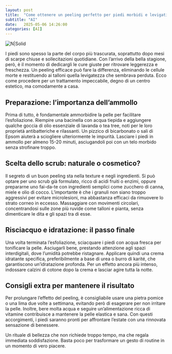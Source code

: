 ```yaml
---
layout: post
title:  "Come ottenere un peeling perfetto per piedi morbidi e levigati"
subtitle: "AI"
date:   2025-05-06 14:26:00
categories: [AI]
---
```




![N|Solid](https://www.myfootdr.com.au/wp-content/uploads/AdobeStock_119369898_Peeling-skin-300x225.jpeg)

I piedi sono spesso la parte del corpo più trascurata, soprattutto dopo mesi di scarpe chiuse e sollecitazioni quotidiane. Con l’arrivo della bella stagione, però, è il momento di dedicargli le cure giuste per ritrovare leggerezza e freschezza. Un peeling efficace può fare la differenza, eliminando le cellule morte e restituendo ai talloni quella levigatezza che sembrava perduta. Ecco come procedere per un trattamento impeccabile, degno di un centro estetico, ma comodamente a casa.

## Preparazione: l’importanza dell’ammollo
Prima di tutto, è fondamentale ammorbidire la pelle per facilitare l’esfoliazione. Riempire una bacinella con acqua tiepida e aggiungere qualche goccia di olio essenziale di lavanda o tea tree, noti per le loro proprietà antibatteriche e rilassanti. Un pizzico di bicarbonato o sali di Epsom aiuterà a sciogliere ulteriormente le impurità. Lasciare i piedi in ammollo per almeno 15-20 minuti, asciugandoli poi con un telo morbido senza strofinare troppo.

## Scelta dello scrub: naturale o cosmetico?
Il segreto di un buon peeling sta nella texture e negli ingredienti. Si può optare per uno scrub già formulato, ricco di acidi fruiti o enzimi, oppure prepararne uno fai-da-te con ingredienti semplici come zucchero di canna, miele e olio di cocco. L’importante è che i granuli non siano troppo aggressivi per evitare microlesioni, ma abbastanza efficaci da rimuovere lo strato corneo in eccesso. Massaggiare con movimenti circolari, concentrandosi sulle zone più ruvide come talloni e pianta, senza dimenticare le dita e gli spazi tra di esse.

## Risciacquo e idratazione: il passo finale
Una volta terminata l’esfoliazione, sciacquare i piedi con acqua fresca per tonificare la pelle. Asciugarli bene, prestando attenzione agli spazi interdigitali, dove l’umidità potrebbe ristagnare. Applicare quindi una crema idratante specifica, preferibilmente a base di urea o burro di karité, che garantiscono un’idratazione profonda. Per un effetto ancora più intenso, indossare calzini di cotone dopo la crema e lasciar agire tutta la notte.

## Consigli extra per mantenere il risultato
Per prolungare l’effetto del peeling, è consigliabile usare una pietra pomice o una lima due volte a settimana, evitando però di esagerare per non irritare la pelle. Inoltre, bere molta acqua e seguire un’alimentazione ricca di vitamine contribuisce a mantenere la pelle elastica e sana. Con questi accorgimenti, i piedi saranno pronti per affrontare l’estate con una rinnovata sensazione di benessere.

Un rituale di bellezza che non richiede troppo tempo, ma che regala immediata soddisfazione. Basta poco per trasformare un gesto di routine in un momento di vero piacere.
